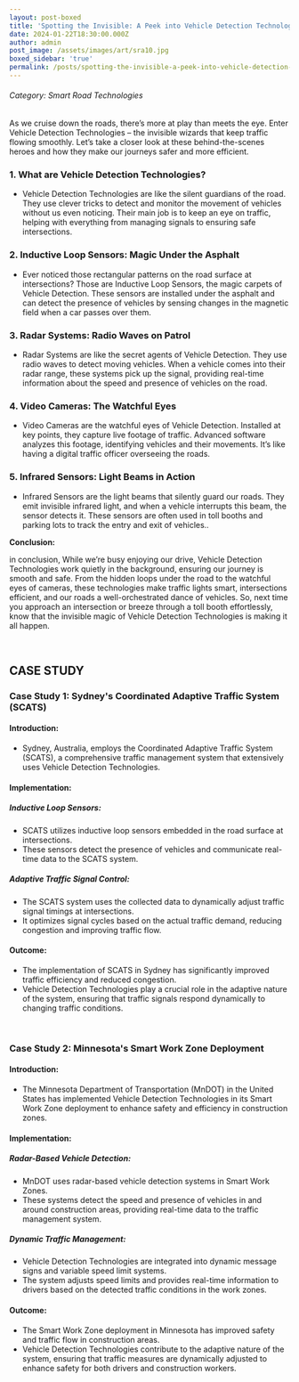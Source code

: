 ```yaml
---
layout: post-boxed
title: 'Spotting the Invisible: A Peek into Vehicle Detection Technologies'
date: 2024-01-22T18:30:00.000Z
author: admin
post_image: /assets/images/art/sra10.jpg
boxed_sidebar: 'true'
permalink: /posts/spotting-the-invisible-a-peek-into-vehicle-detection-technologies
---
```


###### Category: Smart Road Technologies

As we cruise down the roads, there’s more at play than meets the eye. Enter Vehicle Detection Technologies – the invisible wizards that keep traffic flowing smoothly. Let’s take a closer look at these behind-the-scenes heroes and how they make our journeys safer and more efficient.

### 1. What are Vehicle Detection Technologies?

* Vehicle Detection Technologies are like the silent guardians of the road. They use clever tricks to detect and monitor the movement of vehicles without us even noticing. Their main job is to keep an eye on traffic, helping with everything from managing signals to ensuring safe intersections.

### 2. Inductive Loop Sensors: Magic Under the Asphalt

* Ever noticed those rectangular patterns on the road surface at intersections? Those are Inductive Loop Sensors, the magic carpets of Vehicle Detection. These sensors are installed under the asphalt and can detect the presence of vehicles by sensing changes in the magnetic field when a car passes over them.

### 3. Radar Systems: Radio Waves on Patrol

* Radar Systems are like the secret agents of Vehicle Detection. They use radio waves to detect moving vehicles. When a vehicle comes into their radar range, these systems pick up the signal, providing real-time information about the speed and presence of vehicles on the road.

### 4. Video Cameras: The Watchful Eyes

* Video Cameras are the watchful eyes of Vehicle Detection. Installed at key points, they capture live footage of traffic. Advanced software analyzes this footage, identifying vehicles and their movements. It’s like having a digital traffic officer overseeing the roads.

### 5. Infrared Sensors: Light Beams in Action

* Infrared Sensors are the light beams that silently guard our roads. They emit invisible infrared light, and when a vehicle interrupts this beam, the sensor detects it. These sensors are often used in toll booths and parking lots to track the entry and exit of vehicles..

<b>Conclusion:</b>

<p>

in conclusion, While we’re busy enjoying our drive, Vehicle Detection Technologies work quietly in the background, ensuring our journey is smooth and safe. From the hidden loops under the road to the watchful eyes of cameras, these technologies make traffic lights smart, intersections efficient, and our roads a well-orchestrated dance of vehicles. So, next time you approach an intersection or breeze through a toll booth effortlessly, know that the invisible magic of Vehicle Detection Technologies is making it all happen.

</p>
<br>

## CASE STUDY

### Case Study 1: Sydney's Coordinated Adaptive Traffic System (SCATS)

#### Introduction:

* Sydney, Australia, employs the Coordinated Adaptive Traffic System (SCATS), a comprehensive traffic management system that extensively uses Vehicle Detection Technologies.

#### Implementation:

##### Inductive Loop Sensors:

* SCATS utilizes inductive loop sensors embedded in the road surface at intersections.
* These sensors detect the presence of vehicles and communicate real-time data to the SCATS system.

##### Adaptive Traffic Signal Control:

* The SCATS system uses the collected data to dynamically adjust traffic signal timings at intersections.
* It optimizes signal cycles based on the actual traffic demand, reducing congestion and improving traffic flow.

#### Outcome:

* The implementation of SCATS in Sydney has significantly improved traffic efficiency and reduced congestion.
* Vehicle Detection Technologies play a crucial role in the adaptive nature of the system, ensuring that traffic signals respond dynamically to changing traffic conditions.

<br>

### Case Study 2: Minnesota's Smart Work Zone Deployment

#### Introduction:

* The Minnesota Department of Transportation (MnDOT) in the United States has implemented Vehicle Detection Technologies in its Smart Work Zone deployment to enhance safety and efficiency in construction zones.

#### Implementation:

##### Radar-Based Vehicle Detection:

* MnDOT uses radar-based vehicle detection systems in Smart Work Zones.
* These systems detect the speed and presence of vehicles in and around construction areas, providing real-time data to the traffic management system.

##### Dynamic Traffic Management:

* Vehicle Detection Technologies are integrated into dynamic message signs and variable speed limit systems.
* The system adjusts speed limits and provides real-time information to drivers based on the detected traffic conditions in the work zones.

#### Outcome:

* The Smart Work Zone deployment in Minnesota has improved safety and traffic flow in construction areas.
* Vehicle Detection Technologies contribute to the adaptive nature of the system, ensuring that traffic measures are dynamically adjusted to enhance safety for both drivers and construction workers.
